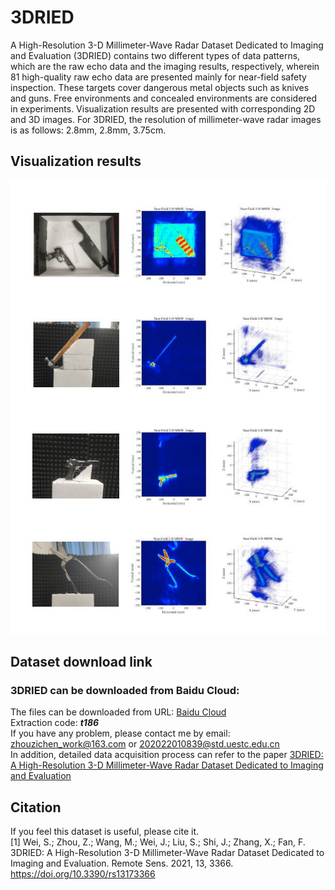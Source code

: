 # 3DRIED
A High-Resolution 3-D Millimeter-Wave Radar Dataset Dedicated to Imaging and Evaluation (3DRIED) contains two different types of data patterns, which are the raw echo data and the imaging results, respectively, wherein 81 high-quality raw echo data are presented mainly for near-field safety inspection. These targets cover dangerous metal objects such as knives and guns. Free environments and concealed environments are considered in experiments. Visualization results are presented with corresponding 2D and 3D images. For 3DRIED, the resolution of millimeter-wave radar images is as follows: 2.8mm, 2.8mm, 3.75cm.
## Visualization results
![image](/imas/dataset1.jpg) 
## Dataset download link
### 3DRIED can be downloaded from Baidu Cloud:
The files can be downloaded from URL: [Baidu Cloud](https://pan.baidu.com/s/1ixH5y72T34mX_Zjz_8e-NA)   
Extraction code: ***t186***   
If you have any problem, please contact me by email: zhouzichen_work@163.com or 202022010839@std.uestc.edu.cn    
In addition, detailed data acquisition process can refer to the paper [3DRIED: A High-Resolution 3-D Millimeter-Wave Radar Dataset Dedicated to Imaging and Evaluation](https://www.mdpi.com/2072-4292/13/17/3366)
## Citation
If you feel this dataset is useful, please cite it.   
[1] Wei, S.; Zhou, Z.; Wang, M.; Wei, J.; Liu, S.; Shi, J.; Zhang, X.; Fan, F. 3DRIED: A High-Resolution 3-D Millimeter-Wave Radar Dataset Dedicated to Imaging and Evaluation. Remote Sens. 2021, 13, 3366. https://doi.org/10.3390/rs13173366
